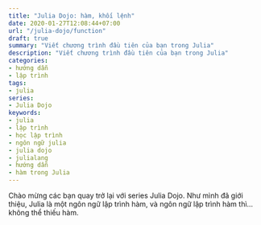 ```yaml
---
title: "Julia Dojo: hàm, khối lệnh"
date: 2020-01-27T12:08:44+07:00
url: "/julia-dojo/function"
draft: true
summary: "Viết chương trình đầu tiên của bạn trong Julia"
description: "Viết chương trình đầu tiên của bạn trong Julia"
categories:
- hướng dẫn
- lập trình
tags:
- julia
series:
- Julia Dojo
keywords:
- julia
- lập trình
- học lập trình
- ngôn ngữ julia
- julia dojo
- julialang
- hướng dẫn
- hàm trong Julia
---
```


Chào mừng các bạn quay trở lại với series Julia Dojo. Như mình đã giới thiệu, Julia là một ngôn ngữ lập trình hàm, và ngôn ngữ lập trình hàm thì... không thể thiếu hàm.

